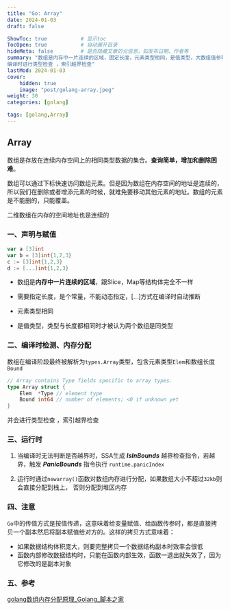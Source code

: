 ```yaml
---
title: "Go: Array"
date: 2024-01-03
draft: false

ShowToc: true           # 显示toc
TocOpen: true           # 自动展开目录
hideMeta: false         # 是否隐藏文章的元信息，如发布日期、作者等
summary: "数组是内存中一片连续的区域，固定长度，元素类型相同，是值类型，大数组值参等值传递效率低
编译时进行类型检查 ，索引越界检查"
lastMod: 2024-01-03
cover:
    hidden: true
    image: "post/golang-array.jpeg"
weight: 30
categories: [golang]

tags: [golang,Array]
---
```


## Array

数组是存放在连续内存空间上的相同类型数据的集合。**查询简单，增加和删除困难**。

数组可以通过下标快速访问数组元素。但是因为数组在内存空间的地址是连续的，所以我们在删除或者增添元素的时候，就难免要移动其他元素的地址。数组的元素是不能删的，只能覆盖。

二维数组在内存的空间地址也是连续的

### 一、声明与赋值

```go
var a [3]int
var b = [3]int{1,2,3}
c := [3]int{1,2,3}
d := [...]int{1,2,3}
```

* 数组是**内存中一片连续的区域**，跟Slice，Map等结构体完全不一样

* 需要指定长度，是个常量，不能动态指定，[...]方式在编译时自动推断

* 元素类型相同

* 是值类型，类型与长度都相同时才被认为两个数组是同类型

### 二、编译时检测、内存分配

数组在编译阶段最终被解析为`types.Array`类型，包含元素类型`Elem`和数组长度`Bound`

```go
// Array contains Type fields specific to array types.
type Array struct {
    Elem  *Type // element type
    Bound int64 // number of elements; <0 if unknown yet
}
```

并会进行类型检查 ，索引越界检查

### 三、运行时

1. 当编译时无法判断是否越界时，SSA生成 ***IsInBounds*** 越界检查指令，若越界，触发 ***PanicBounds*** 指令执行 `runtime.panicIndex`

2. 运行时通过`newarray()`函数对数组内存进行分配，如果数组大小不超过`32kb`则会直接分配到栈上， 否则分配到堆区内存

### 四、注意

`Go`中的传值方式是按值传递，这意味着给变量赋值、给函数传参时，都是直接拷贝一个副本然后将副本赋值给对方的。这样的拷贝方式意味着：

- 如果数据结构体积庞大，则要完整拷贝一个数据结构副本时效率会很低
- 函数内部修改数据结构时，只能在函数内部生效，函数一退出就失效了，因为它修改的是副本对象

### 五、参考

[golang数组内存分配原理_Golang_脚本之家](https://www.jb51.net/article/253391.htm)
